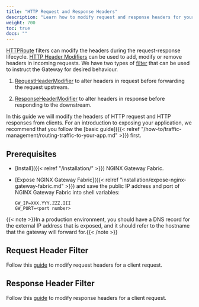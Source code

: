```yaml
---
title: "HTTP Request and Response Headers"
description: "Learn how to modify request and response headers for your HTTP Route using NGINX Gateway Fabric."
weight: 700
toc: true
docs: ""
---
```


[HTTPRoute](https://gateway-api.sigs.k8s.io/api-types/httproute/) filters can modify the headers during the request-response lifecycle. [HTTP Header Modifiers](https://gateway-api.sigs.k8s.io/guides/http-header-modifier/?h=request#http-header-modifiers) can be used to add, modify or remove headers in incoming requests. We have two types of [filter](https://gateway-api.sigs.k8s.io/api-types/httproute/#filters-optional) that can be used to instruct the Gateway for desired behaviour.


1. [RequestHeaderModifier](https://gateway-api.sigs.k8s.io/guides/http-header-modifier/?h=request#http-request-header-modifier) to alter headers in request before forwarding the request upstream.

1. [ResponseHeaderModifier](https://gateway-api.sigs.k8s.io/guides/http-header-modifier/?h=request#http-response-header-modifier) to alter headers in response before responding to the downstream.


In this guide we will modify the headers of HTTP request and HTTP responses from clients. For an introduction to exposing your application, we recommend that you follow the [basic guide]({{< relref "/how-to/traffic-management/routing-traffic-to-your-app.md" >}}) first.


## Prerequisites

- [Install]({{< relref "/installation/" >}}) NGINX Gateway Fabric.
- [Expose NGINX Gateway Fabric]({{< relref "installation/expose-nginx-gateway-fabric.md" >}}) and save the public IP
  address and port of NGINX Gateway Fabric into shell variables:

   ```text
   GW_IP=XXX.YYY.ZZZ.III
   GW_PORT=<port number>
   ```

{{< note >}}In a production environment, you should have a DNS record for the external IP address that is exposed, and it should refer to the hostname that the gateway will forward for.{{< /note >}}

## Request Header Filter

Follow this [guide](https://github.com/nginxinc/nginx-gateway-fabric/tree/main/examples/http-request-header-filter/README.md) to modify request headers for a client request.


## Response Header Filter

Follow this [guide](https://github.com/nginxinc/nginx-gateway-fabric/tree/main/examples/http-response-header-filter/README.md) to modify response headers for a client request.
